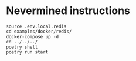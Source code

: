 # Nevermined instructions

```
source .env.local.redis
cd examples/docker/redis/
docker-compose up -d
cd ../../../
poetry shell
poetry run start
```
